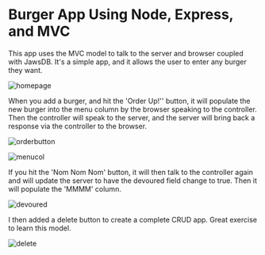 # Burger App Using Node, Express, and MVC

This app uses the MVC model to talk to the server and browser coupled with JawsDB.
It's a simple app, and it allows the user to enter any burger they want.

![homepage](https://cloud.githubusercontent.com/assets/8932227/17272862/6e96a30c-5667-11e6-8fa0-4ac8d4b28f3a.PNG)

When you add a burger, and hit the 'Order Up!'' button, it will populate the new burger into the menu column by the browser speaking to the controller.  Then the controller will speak to the server, and the server will bring back a response via the controller to the browser.

![orderbutton](https://cloud.githubusercontent.com/assets/8932227/17272884/50cbe7aa-5668-11e6-911c-111b714ad8c2.PNG)

![menucol](https://cloud.githubusercontent.com/assets/8932227/17272891/973b282c-5668-11e6-85c4-cd9558da5bfe.PNG)

If you hit the 'Nom Nom Nom' button, it will then talk to the controller again and will update the server to have the devoured field change to true.  Then it will populate the 'MMMM' column.  

![devoured](https://cloud.githubusercontent.com/assets/8932227/17272909/2cc10916-5669-11e6-969d-50ee850a72c0.PNG)

I then added a delete button to create a complete CRUD app.  Great exercise to learn this model.

![delete](https://cloud.githubusercontent.com/assets/8932227/17272929/6e573e86-5669-11e6-9cf8-0e0f99e29a77.PNG)